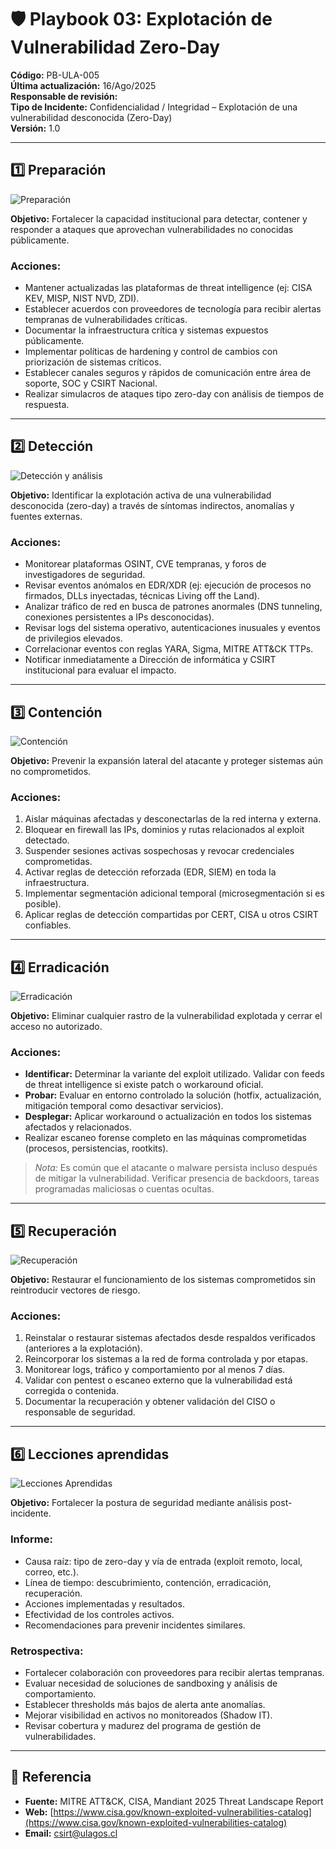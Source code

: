 # 🛡️ Playbook 03: Explotación de Vulnerabilidad Zero-Day

**Código:** PB-ULA-005  
**Última actualización:** 16/Ago/2025  
**Responsable de revisión:**  
**Tipo de Incidente:** Confidencialidad / Integridad – Explotación de una vulnerabilidad desconocida (Zero-Day)  
**Versión:** 1.0

---

## 1️⃣ Preparación
![Preparación](./Workflows/01-preparacion.png)

**Objetivo:** Fortalecer la capacidad institucional para detectar, contener y responder a ataques que aprovechan vulnerabilidades no conocidas públicamente.

### Acciones:

- Mantener actualizadas las plataformas de threat intelligence (ej: CISA KEV, MISP, NIST NVD, ZDI).
- Establecer acuerdos con proveedores de tecnología para recibir alertas tempranas de vulnerabilidades críticas.
- Documentar la infraestructura crítica y sistemas expuestos públicamente.
- Implementar políticas de hardening y control de cambios con priorización de sistemas críticos.
- Establecer canales seguros y rápidos de comunicación entre área de soporte, SOC y CSIRT Nacional.
- Realizar simulacros de ataques tipo zero-day con análisis de tiempos de respuesta.

---

## 2️⃣ Detección
![Detección y análisis](./Workflows/02-deteccion-analisis.png)

**Objetivo:** Identificar la explotación activa de una vulnerabilidad desconocida (zero-day) a través de síntomas indirectos, anomalías y fuentes externas.

### Acciones:

- Monitorear plataformas OSINT, CVE tempranas, y foros de investigadores de seguridad.
- Revisar eventos anómalos en EDR/XDR (ej: ejecución de procesos no firmados, DLLs inyectadas, técnicas Living off the Land).
- Analizar tráfico de red en busca de patrones anormales (DNS tunneling, conexiones persistentes a IPs desconocidas).
- Revisar logs del sistema operativo, autenticaciones inusuales y eventos de privilegios elevados.
- Correlacionar eventos con reglas YARA, Sigma, MITRE ATT&CK TTPs.
- Notificar inmediatamente a Dirección de informática y CSIRT institucional para evaluar el impacto.

---

## 3️⃣ Contención
![Contención](./Workflows/03-contencion.png)

**Objetivo:** Prevenir la expansión lateral del atacante y proteger sistemas aún no comprometidos.

### Acciones:

1. Aislar máquinas afectadas y desconectarlas de la red interna y externa.
2. Bloquear en firewall las IPs, dominios y rutas relacionados al exploit detectado.
3. Suspender sesiones activas sospechosas y revocar credenciales comprometidas.
4. Activar reglas de detección reforzada (EDR, SIEM) en toda la infraestructura.
5. Implementar segmentación adicional temporal (microsegmentación si es posible).
6. Aplicar reglas de detección compartidas por CERT, CISA u otros CSIRT confiables.

---

## 4️⃣ Erradicación
![Erradicación](./Workflows/04-erradicacion.png)

**Objetivo:** Eliminar cualquier rastro de la vulnerabilidad explotada y cerrar el acceso no autorizado.

### Acciones:

- **Identificar:** Determinar la variante del exploit utilizado. Validar con feeds de threat intelligence si existe patch o workaround oficial.
- **Probar:** Evaluar en entorno controlado la solución (hotfix, actualización, mitigación temporal como desactivar servicios).
- **Desplegar:** Aplicar workaround o actualización en todos los sistemas afectados y relacionados.
- Realizar escaneo forense completo en las máquinas comprometidas (procesos, persistencias, rootkits).

> *Nota:* Es común que el atacante o malware persista incluso después de mitigar la vulnerabilidad. Verificar presencia de backdoors, tareas programadas maliciosas o cuentas ocultas.

---

## 5️⃣ Recuperación
![Recuperación](./Workflows/05-recuperacion.png)

**Objetivo:** Restaurar el funcionamiento de los sistemas comprometidos sin reintroducir vectores de riesgo.

### Acciones:

1. Reinstalar o restaurar sistemas afectados desde respaldos verificados (anteriores a la explotación).
2. Reincorporar los sistemas a la red de forma controlada y por etapas.
3. Monitorear logs, tráfico y comportamiento por al menos 7 días.
4. Validar con pentest o escaneo externo que la vulnerabilidad está corregida o contenida.
5. Documentar la recuperación y obtener validación del CISO o responsable de seguridad.

---

## 6️⃣ Lecciones aprendidas
![Lecciones Aprendidas](./Workflows/06-lecciones-aprendidas.png)

**Objetivo:** Fortalecer la postura de seguridad mediante análisis post-incidente.

### Informe:

- Causa raíz: tipo de zero-day y vía de entrada (exploit remoto, local, correo, etc.).
- Línea de tiempo: descubrimiento, contención, erradicación, recuperación.
- Acciones implementadas y resultados.
- Efectividad de los controles activos.
- Recomendaciones para prevenir incidentes similares.

### Retrospectiva:

- Fortalecer colaboración con proveedores para recibir alertas tempranas.
- Evaluar necesidad de soluciones de sandboxing y análisis de comportamiento.
- Establecer thresholds más bajos de alerta ante anomalías.
- Mejorar visibilidad en activos no monitoreados (Shadow IT).
- Revisar cobertura y madurez del programa de gestión de vulnerabilidades.

---

## 📄 Referencia

- **Fuente:** MITRE ATT&CK, CISA, Mandiant 2025 Threat Landscape Report  
- **Web:** [https://www.cisa.gov/known-exploited-vulnerabilities-catalog](https://www.cisa.gov/known-exploited-vulnerabilities-catalog)  
- **Email:** csirt@ulagos.cl
